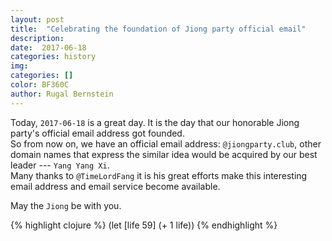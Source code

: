 ```yaml
---
layout: post
title:  "Celebrating the foundation of Jiong party official email"
description:
date:  2017-06-18
categories: history
img:
categories: []
color: BF360C
author: Rugal Bernstein
---
```


Today, `2017-06-18` is a great day. It is the day that our honorable Jiong party's official email address got founded.  
So from now on, we have an official email address: `@jiongparty.club`, other domain names that express the similar idea would be acquired by our best leader --- `Yang Yang Xi`.  
Many thanks to `@TimeLordFang` it is his great efforts make this interesting email address and email service become available.  

May the `Jiong` be with you.  


{% highlight clojure %}
(let [life 59] (+ 1 life))
{% endhighlight %}
